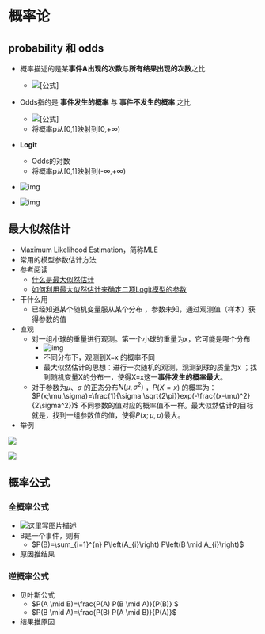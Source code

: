 # 概率论

## probability 和 odds

- 概率描述的是某**事件A出现的次数**与**所有结果出现的次数**之比
  - ![[公式]](https://www.zhihu.com/equation?tex=P%28A%29%3D%5Cfrac%7BNumber+%5C%3B+of%5C%3B+Event+A%7D%7BTotal+%5C%3B+Number+%5C%3B+of+%5C%3B+Events%7D)
- Odds指的是 **事件发生的概率** 与 **事件不发生的概率** 之比
  - ![[公式]](https://www.zhihu.com/equation?tex=Odds%3D%5Cfrac%7BProbability+%5C%3B+of+%5C%3B+event%7D%7BProbability+%5C%3B+of+%5C%3B+no+%5C%3B+event%7D+%3D+%5Cfrac%7BP%7D%7B1-P%7D)
  - 将概率p从[0,1]映射到[0,+∞)
- **Logit**
  - Odds的对数
  - 将概率p从[0,1]映射到(-∞,+∞)

- ![img](https://pic4.zhimg.com/80/v2-74e0606a7398193a0e2b1ed09be6eb37_720w.jpg)
- ![img](https://pic2.zhimg.com/80/v2-2ae27d2567c98665cc4f254def4ce8c1_720w.jpg)

## 最大似然估计

- Maximum Likelihood Estimation，简称MLE
- 常用的模型参数估计方法
- 参考阅读
  - [什么是最大似然估计](https://mp.weixin.qq.com/s?__biz=MzU5ODA0OTU1NQ==&mid=2247484201&idx=1&sn=91a3c5862dcac3940f2282ee7145284f&chksm=fe4b5555c93cdc4364ed3e8b6b963dc275f8bd92e7c06bae8687e064ee086cffaab35dfb39d9&token=360752209&lang=zh_CN&scene=21#wechat_redirect)
  - [如何利用最大似然估计来确定二项Logit模型的参数](https://mp.weixin.qq.com/s?__biz=MzU5ODA0OTU1NQ==&mid=2247484211&idx=1&sn=795f56aa11405f1f30602a978d2ccd8c&chksm=fe4b554fc93cdc596bfad31d28bc1aefd5ff9e68bf492287c54e7c16fbc936585f43278db289&token=457707948&lang=zh_CN#rd)
- 干什么用
  - 已经知道某个随机变量服从某个分布 ，参数未知，通过观测值（样本）获得参数的值
- 直观
  - 对一组小球的重量进行观测。第一个小球的重量为x，它可能是哪个分布
    - ![img](https://mmbiz.qpic.cn/mmbiz_png/kXLUqvib721IPibeI2KDuTdr5gicRxU8nZvh7tBULcrgtDSicibx1xEkoJEsvGCBNzqSVjX2DZNKWE45E4s57odvedw/640?wx_fmt=png&tp=webp&wxfrom=5&wx_lazy=1&wx_co=1)
    - 不同分布下，观测到X=x 的概率不同
    - 最大似然估计的思想：进行一次随机的观测，观测到球的质量为x ；找到随机变量X的分布一，使得X=x这一**事件发生的概率最大**。
  - 对于参数为$\mu$、$\sigma$ 的正态分布$N(\mu,\sigma^2)$ ，$P(X=x)$ 的概率为：$P(x;\mu,\sigma)=\frac{1}{\sigma \sqrt{2\pi}}exp(-\frac{(x-\mu)^2}{2\sigma^2})$  不同参数的值对应的概率值不一样。最大似然估计的目标就是，找到一组参数值的值，使得$P(x;\mu,\sigma)$最大。 
- 举例

![](F:\reference\Notes-for-NLP-Basics\pic\MLE_1.jpg)

![](F:\reference\Notes-for-NLP-Basics\pic\MLE_2.jpg)



## 概率公式

### 全概率公式

- ![这里写图片描述](https://img-blog.csdn.net/20170809145919336?watermark/2/text/aHR0cDovL2Jsb2cuY3Nkbi5uZXQveHVld2VuZA==/font/5a6L5L2T/fontsize/400/fill/I0JBQkFCMA==/dissolve/70/gravity/SouthEast)
- B是一个事件，则有
  - $P(B)=\sum_{i=1}^{n} P\left(A_{i}\right) P\left(B \mid A_{i}\right)$
- 原因推结果

### 逆概率公式

- 贝叶斯公式
  - $P(A \mid B)=\frac{P(A) P(B \mid A)}{P(B)} $
  - $P(B \mid A)=\frac{P(B) P(A \mid B)}{P(A)}$
- 结果推原因
